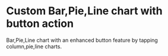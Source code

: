 # Custom Bar,Pie,Line chart with button action
Bar,Pie,Line chart with an enhanced button feature by tapping column,pie,line charts.
